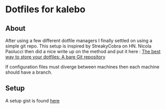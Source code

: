 # Dotfiles for kalebo

## About
After using a few different dotfile managers I finally settled on using a simple git repo. This setup is inspired by StreakyCobra on HN. Nicola Paolucci then did a nice write up on the method and put it here : [The best way to store your dotfiles: A bare Git repository](https://developer.atlassian.com/blog/2016/02/best-way-to-store-dotfiles-git-bare-repo/)

If configuration files must diverge between machines then each machine should have a branch.

## Setup
A setup gist is found [here](https://gist.github.com/kalebo/a4854c441b084d144c32e50b99e6cd68)
